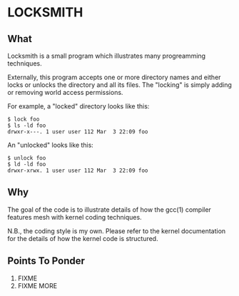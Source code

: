 # LOCKSMITH

## What

Locksmith is a small program which illustrates many progreamming techniques.

Externally, this program accepts one or more directory names and either locks or unlocks the directory and all its files.  The "locking" is simply adding or removing world access permissions.

For example, a "locked" directory looks like this:

	$ lock foo
	$ ls -ld foo
	drwxr-x---. 1 user user 112 Mar  3 22:09 foo

An "unlocked" looks like this:

	$ unlock foo
	$ ld -ld foo
	drwxr-xrwx. 1 user user 112 Mar  3 22:09 foo

## Why

The goal of the code is to illustrate details of how the gcc(1) compiler features mesh with kernel coding techniques.

N.B., the coding style is my own.  Please refer to the kernel documentation for the details of how the kernel code is structured.

## Points To Ponder

1. FIXME
1. FIXME MORE
